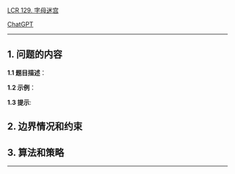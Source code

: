 [LCR 129. 字母迷宫](https://leetcode.cn/problems/ju-zhen-zhong-de-lu-jing-lcof)

[ChatGPT](https://chat.openai.com/g/g-GsMNEr76r-c-master)

---

## 1. 问题的内容
**1.1 题目描述**：

**1.2 示例**：

**1.3 提示**:

## 2. 边界情况和约束


## 3. 算法和策略

---
